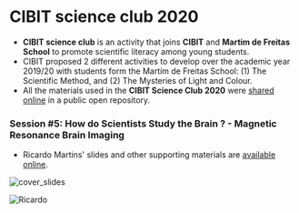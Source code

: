 # CIBIT science club 2020
* **CIBIT science club** is an activity that joins **CIBIT** and **Martim de Freitas School** to promote scientific literacy among young students.
* CIBIT proposed 2 different activities to develop over the academic year 2019/20 with students form the Martim de Freitas School: (1) The Scientific Method, and (2) The Mysteries of Light and Colour.
* All the materials used in the **CIBIT Science Club 2020** were [shared online](https://github.com/CIBIT-ICNAS/clube-ciencia-viva) in a public open repository. 

### Session #5: How do Scientists Study the Brain ? - Magnetic Resonance Brain Imaging
* Ricardo Martins' slides and other supporting materials are [available online](https://github.com/CIBIT-ICNAS/clube-ciencia-viva).


![cover_slides](https://github.com/rmartins-net/cibit-science-club-2020/blob/main/materials/cover_slides.png)

![Ricardo](https://github.com/rmartins-net/cibit-science-club-2020/blob/main/materials/photo_01.jpg)

